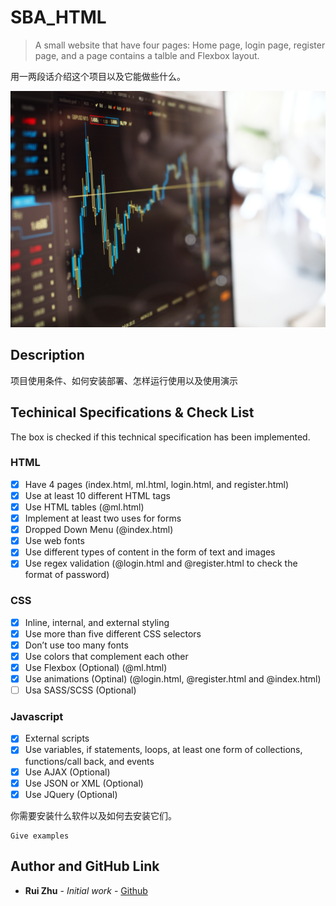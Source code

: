 # SBA_HTML

> A small website that have four pages: Home page, login page, register page, and a page contains a talble and Flexbox layout.


用一两段话介绍这个项目以及它能做些什么。

![](img/1.jpg)

## Description

项目使用条件、如何安装部署、怎样运行使用以及使用演示

## Techinical Specifications & Check List

The box is checked if this technical specification has been implemented.

### HTML
- [x] Have 4 pages (index.html, ml.html, login.html, and register.html)
- [x] Use at least 10 different HTML tags
- [x] Use HTML tables (@ml.html)
- [x] Implement at least two uses for forms
- [x] Dropped Down Menu (@index.html)
- [x] Use web fonts
- [x] Use different types of content in the form of text and images
- [x] Use regex validation (@login.html and @register.html to check the format of password)
### CSS
- [x] Inline, internal, and external styling
- [x] Use more than five different CSS selectors
- [x] Don’t use too many fonts
- [x] Use colors that complement each other
- [x] Use Flexbox (Optional) (@ml.html)
- [x] Use animations (Optinal) (@login.html, @register.html and @index.html)
- [ ] Usa SASS/SCSS (Optional)
### Javascript
- [x] External scripts
- [x] Use variables, if statements, loops, at least one form of collections, functions/call back, and events
- [x] Use AJAX (Optional) 
- [x] Use JSON or XML (Optional)
- [x] Use JQuery (Optional)

你需要安装什么软件以及如何去安装它们。

```
Give examples
```


## Author and GitHub Link

* **Rui Zhu** - *Initial work* - [Github](https://github.com/ruikobe/SBA_HTML#sba_html)
